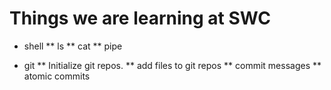Things we are learning at SWC
=============================

* shell
** ls
** cat
** pipe

* git
** Initialize git repos.
** add files to git repos
** commit messages
** atomic commits
